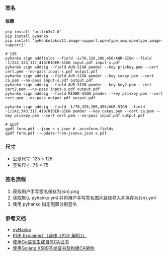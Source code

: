 
### 签名

#### 依赖
```shell
pip install 'urllib3<2.0'
pip install pyHanko
pip install 'pyHanko[pkcs11,image-support,opentype,xmp,opentype,image-support]'
```

```shell
# 136
pyhanko sign addfields --field -1/70,320,206,456/AUR-SIGN --field -1/242,343,317,419/RIDER-SIGN input.pdf input-s.pdf
pyhanko sign addsig --field AUR-SIGN pemder --key privkey.pem --cert cert.pem --no-pass input-s.pdf output.pdf
pyhanko sign addsig --field AUR-SIGN pemder --key cakey.pem --cert ca.pem --no-pass input-s.pdf output.pdf
pyhanko sign addsig --field AUR-SIGN pemder --key key2.pem --cert cert2.pem --no-pass input-s.pdf output.pdf
pyhanko sign addsig --field RIDER-SIGN pemder --key privkey.pem --cert cert.pem --no-pass output.pdf output.pdf

pyhanko sign addsig --field -1/70,320,206,456/AUR-SIGN --field -1/242,343,317,419/RIDER-SIGN pemder --key cakey.pem --cert ca.pem --key privkey.pem --cert cert.pem --no-pass input.pdf output.pdf
```

```shell
# qpdf
qpdf form.pdf --json > x.json # .acroform.fields
qpdf form.pdf --update-from-json=x.json x.pdf
```

### 尺寸
 - 公章尺寸: 125 × 125
 - 签名尺寸: 75 × 75

### 签名流程
1. 获取用户手写签名保存为{sn}.png
2. 读取默认 pyhanko.yml 并将用户手写签名图片路径导入并保存为{sn}.yml
3. 使用 pyhanko 指定配置分别签名

### 参考文档
- [pyHanko](https://github.com/MatthiasValvekens/pyHanko)
- [PDF Explained （译作《PDF 解析》）](https://github.com/zxyle/PDF-Explained/blob/master/chapter1.md)
- [使用Go语言生成自签CA证书](https://foreverzmyer.hashnode.dev/go-cert)
- [使用Golang X509签发证书及构建CA架构](https://blog.yeziruo.com/archives/148.html)
